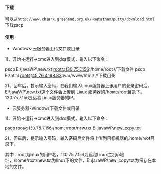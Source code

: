 #### 下载

可以从`http://www.chiark.greenend.org.uk/~sgtatham/putty/download.html`下载pscp

#### 使用

* Windows-云服务器上传文件或目录

1)、开始→运行→cmd进入到dos模式，输入以下命令：

pscp E:\javaWP\new.txt root@130.75.7.156:/home/root    //下载文件
pscp E:\html root@45.76.4.198.83:/var/www/html/        //下载目录

2)、回车后，提示输入密码，在我们输入Linux服务器上该用户的登录密码后，E:\javaWP\new.txt这个文件会上传到 Linux 服务器的/home/root目录下。130.75.7.156是远程Linux服务器的IP。

* 云服务器-Windows下载文件或目录

1)、开始→运行→cmd进入到dos模式，输入以下命令：

pscp root@130.75.7.156:/home/root/new.txt E:\javaWP\new_copy.txt

2)、回车后，提示输入密码，输入密码后文件将上传到目标机器的/home/root目录下。

其中：root为linux的用户名，130.75.7.156为远程Linux主机ip地址，/home/root/new.txt为linux下的文件，E:\javaWP\new_copy.txt为保存在本地的文件。
